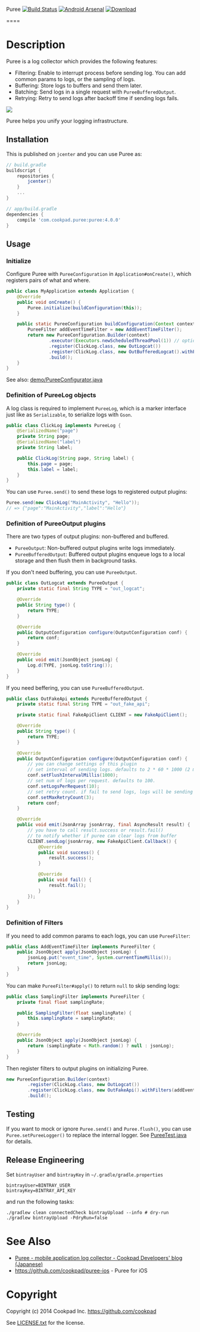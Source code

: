 Puree [![Build Status](https://travis-ci.org/cookpad/puree-android.svg?branch=master)](https://travis-ci.org/cookpad/puree-android)  [![Android Arsenal](https://img.shields.io/badge/Android%20Arsenal-Puree-brightgreen.svg?style=flat)](https://android-arsenal.com/details/1/1170) [ ![Download](https://api.bintray.com/packages/cookpad/maven/puree/images/download.svg) ](https://bintray.com/cookpad/maven/puree/_latestVersion)

====

# Description

Puree is a log collector which provides the following features:

- Filtering: Enable to interrupt process before sending log. You can add common params to logs, or the sampling of logs.
- Buffering: Store logs to buffers and send them later.
- Batching: Send logs in a single request with `PureeBufferedOutput`.
- Retrying: Retry to send logs after backoff time if sending logs fails.

![](./images/overview.png)

Puree helps you unify your logging infrastructure.


## Installation

This is published on `jcenter` and you can use Puree as:

```groovy
// build.gradle
buildscript {
    repositories {
        jcenter()
    }
    ...
}

// app/build.gradle
dependencies {
    compile 'com.cookpad.puree:puree:4.0.0'
}
```

## Usage

### Initialize

Configure Puree with `PureeConfiguration` in `Application#onCreate()`, which registers
pairs of what and where.

```java
public class MyApplication extends Application {
    @Override
    public void onCreate() {
        Puree.initialize(buildConfiguration(this));
    }

    public static PureeConfiguration buildConfiguration(Context context) {
        PureeFilter addEventTimeFilter = new AddEventTimeFilter();
        return new PureeConfiguration.Builder(context)
                .executor(Executors.newScheduledThreadPool(1)) // optional
                .register(ClickLog.class, new OutLogcat())
                .register(ClickLog.class, new OutBufferedLogcat().withFilters(addEventTimeListener))
                .build();
    }
}
```

See also: [demo/PureeConfigurator.java](demo/src/main/java/com/example/puree/logs/PureeConfigurator.java)

### Definition of PureeLog objects

A log class is required to implement `PureeLog`, which is a marker interface just like as `Serializable`,
to serialize logs with `Gson`.

```java
public class ClickLog implements PureeLog {
    @SerializedName("page")
    private String page;
    @SerializedName("label")
    private String label;

    public ClickLog(String page, String label) {
        this.page = page;
        this.label = label;
    }
}
```

You can use `Puree.send()` to send these logs to registered output plugins:

```java
Puree.send(new ClickLog("MainActivity", "Hello"));
// => {"page":"MainActivity","label":"Hello"}
```

### Definition of PureeOutput plugins

There are two types of output plugins: non-buffered and buffered.

- `PureeOutput`: Non-buffered output plugins write logs immediately.
- `PureeBufferedOutput`: Buffered output plugins enqueue logs to a local storage and then flush them in background tasks.

If you don't need buffering, you can use `PureeOutput`.

```java
public class OutLogcat extends PureeOutput {
    private static final String TYPE = "out_logcat";

    @Override
    public String type() {
        return TYPE;
    }

    @Override
    public OutputConfiguration configure(OutputConfiguration conf) {
        return conf;
    }

    @Override
    public void emit(JsonObject jsonLog) {
        Log.d(TYPE, jsonLog.toString());
    }
}
```

If you need beffering, you can use `PureeBufferedOutput`.

```java
public class OutFakeApi extends PureeBufferedOutput {
    private static final String TYPE = "out_fake_api";

    private static final FakeApiClient CLIENT = new FakeApiClient();

    @Override
    public String type() {
        return TYPE;
    }

    @Override
    public OutputConfiguration configure(OutputConfiguration conf) {
        // you can change settings of this plugin
        // set interval of sending logs. defaults to 2 * 60 * 1000 (2 minutes).
        conf.setFlushIntervalMillis(1000);
        // set num of logs per request. defaults to 100.
        conf.setLogsPerRequest(10);
        // set retry count. if fail to send logs, logs will be sending at next time. defaults to 5.
        conf.setMaxRetryCount(3);
        return conf;
    }

    @Override
    public void emit(JsonArray jsonArray, final AsyncResult result) {
        // you have to call result.success or result.fail()
        // to notify whether if puree can clear logs from buffer
        CLIENT.sendLog(jsonArray, new FakeApiClient.Callback() {
            @Override
            public void success() {
                result.success();
            }

            @Override
            public void fail() {
                result.fail();
            }
        });
    }
}
```

### Definition of Filters

If you need to add common params to each logs, you can use `PureeFilter`:

```java
public class AddEventTimeFilter implements PureeFilter {
    public JsonObject apply(JsonObject jsonLog) {
        jsonLog.put("event_time", System.currentTimeMillis());
        return jsonLog;
    }
}
```

You can make `PureeFilter#apply()` to return `null` to skip sending logs:

```java
public class SamplingFilter implements PureeFilter {
    private final float samplingRate;

    public SamplingFilter(float samplingRate) {
        this.samplingRate = samplingRate;
    }

    @Override
    public JsonObject apply(JsonObject jsonLog) {
        return (samplingRate < Math.random() ? null : jsonLog);
    }
}
```

Then register filters to output plugins on initializing Puree.

```java
new PureeConfiguration.Builder(context)
        .register(ClickLog.class, new OutLogcat())
        .register(ClickLog.class, new OutFakeApi().withFilters(addEventTimeFilter, samplingFilter)
        .build();
```

## Testing

If you want to mock or ignore `Puree.send()` and `Puree.flush()`, you can use `Puree.setPureeLogger()` to replace the internal
logger. See [PureeTest.java](puree/src/androidTest/java/com/cookpad/puree/PureeTest.java) for details.

## Release Engineering

Set `bintrayUser` and `bintrayKey` in `~/.gradle/gradle.properties`

```properties
bintrayUser=BINTRAY_USER
bintrayKey=BINTRAY_API_KEY
```

and run the following tasks:

```
./gradlew clean connectedCheck bintrayUpload --info # dry-run
./gradlew bintrayUpload -PdryRun=false
```

# See Also

* [Puree - mobile application log collector - Cookpad Developers' blog (Japanese)](http://techlife.cookpad.com/entry/2014/11/25/132008)
* https://github.com/cookpad/puree-ios - Puree for iOS

# Copyright

Copyright (c) 2014 Cookpad Inc. https://github.com/cookpad

See [LICENSE.txt](LICENSE.txt) for the license.



